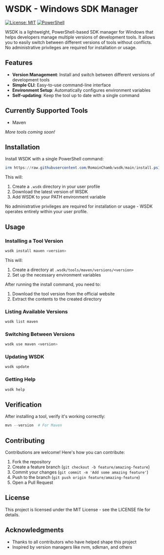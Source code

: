 # WSDK - Windows SDK Manager

[![License: MIT](https://img.shields.io/badge/License-MIT-yellow.svg)](https://opensource.org/licenses/MIT)
[![PowerShell](https://img.shields.io/badge/PowerShell-5.1+-blue.svg)](https://github.com/PowerShell/PowerShell)

WSDK is a lightweight, PowerShell-based SDK manager for Windows that helps developers manage multiple versions of development tools. It allows you to easily switch between different versions of tools without conflicts. No administrative privileges are required for installation or usage.

## Features

- **Version Management**: Install and switch between different versions of development tools
- **Simple CLI**: Easy-to-use command-line interface
- **Environment Setup**: Automatically configures environment variables
- **Self-updating**: Keep the tool up to date with a single command

## Currently Supported Tools

- Maven

*More tools coming soon!*

## Installation

Install WSDK with a single PowerShell command:

```powershell
irm https://raw.githubusercontent.com/RomainChamb/wsdk/main/install.ps1 | iex
```

This will:
1. Create a `.wsdk` directory in your user profile
2. Download the latest version of WSDK
3. Add WSDK to your PATH environment variable

No administrative privileges are required for installation or usage - WSDK operates entirely within your user profile.

## Usage

### Installing a Tool Version

```powershell 
wsdk install maven <version>
```

This will:
1. Create a directory at `.wsdk/tools/maven/versions/<version>`
2. Set up the necessary environment variables

After running the install command, you need to:
1. Download the tool version from the official website
2. Extract the contents to the created directory

### Listing Available Versions

```powershell
wsdk list maven
```

### Switching Between Versions

```powershell
wsdk use maven <version>
```

### Updating WSDK

```powershell
wsdk update
```

### Getting Help

```powershell
wsdk help
```

## Verification

After installing a tool, verify it's working correctly:

```powershell
mvn --version  # For Maven
```

## Contributing

Contributions are welcome! Here's how you can contribute:

1. Fork the repository
2. Create a feature branch (`git checkout -b feature/amazing-feature`)
3. Commit your changes (`git commit -m 'Add some amazing feature'`)
4. Push to the branch (`git push origin feature/amazing-feature`)
5. Open a Pull Request

## License

This project is licensed under the MIT License - see the LICENSE file for details.

## Acknowledgments

- Thanks to all contributors who have helped shape this project
- Inspired by version managers like nvm, sdkman, and others
